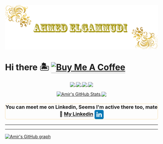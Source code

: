 
<p align='center'>
   <a href="#">
      <img align="center" src="header.png"  width="1000px" />
   </a>
</p>


# Hi there 🏝 <a href="https://www.buymeacoffee.com/ahmedbaset" target="_blank"><img src="https://www.buymeacoffee.com/assets/img/custom_images/orange_img.png" alt="Buy Me A Coffee" style="height: 41px !important;width: 174px !important;box-shadow: 0px 3px 2px 0px rgba(190, 190, 190, 0.5) !important;-webkit-box-shadow: 0px 3px 2px 0px rgba(190, 190, 190, 0.5) !important;" ></a>

<p align='center'>
   <a href="https://www.linkedin.com/in/ahmed-elgammudi/">
      <img align="center" src="https://img.shields.io/badge/Linkedin-%230077B5.svg"  />
   </a>
   <a href="https://twitter.com/ElgammudiAhmed">
      <img align="center" src="https://img.shields.io/badge/Twitter-%230077B5.svg"  />
   </a>
   <a href="mailto:ahmedbaset092@gmail.com">
      <img align="center" src="https://img.shields.io/badge/Gmail-D14836"  />
   </a>
   <a href="https://www.youtube.com/channel/UCr6HRBf42rFeFVGHRFan6Mw">
      <img align="center" src="https://img.shields.io/badge/youtube-D14836.svg"  />
   </a>
</p>

<p align='center'>
   <a href="#">
    <img align="center" src="https://github-readme-stats.vercel.app/api?username=AhmedELGAMMUDI&show_icons=true&line_height=27&count_private=true1&theme=dracula" height=190.8              alt="Amir's GitHub Stats" />
   </a>
   <a href="#">
    <img align="center" src="https://github-readme-stats.vercel.app/api/top-langs/?username=AhmedELGAMMUDI&layout=compact&theme=dracula&langs_count=8" height=190.8 />
   </a>
   
   
<p>
      <h3 align='center' style='border-radius: 6px;border: solid 0.5px wheat;'>You can meet me on Linkedin, Seems I'm active there too, mate 🙂 <a href="https://linkedin.com/in/ahmed-elgammudi">My Linkedin</a> <a href="https://linkedin.com/in/ahmed-elgammudi"><img align="center" alt="Amir Shamsi's linkedin" width="30px"                       src="https://raw.githubusercontent.com/edent/SuperTinyIcons/099dc12b59179d07d534069bc8551718f786d91a/images/svg/linkedin.svg" />
         </a>
      </h3>
  </p>
</p>
<hr size="" width="" color=""></hr>



<hr size="" width="" color=""></hr>

<a href="#">
    <img align="center" src="https://activity-graph.herokuapp.com/graph?username=AhmedELGAMMUDI&theme=xcode&color=ff809d&area=true&hide_border=true&custom_title=My%20Contribution%20Graph" alt="Amir's GitHub graph" />
   </a>

